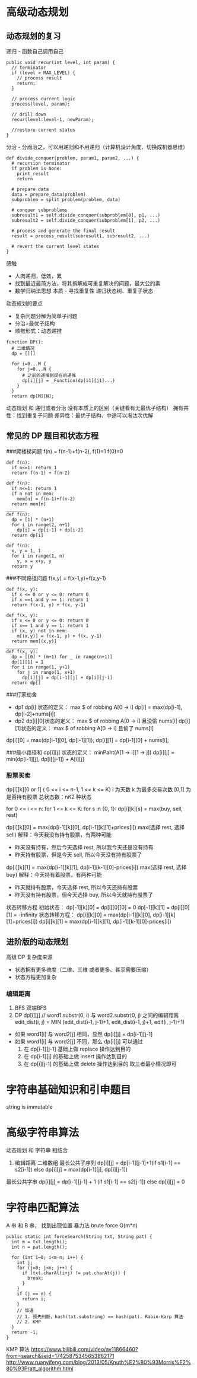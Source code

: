 # 高级动态规划
## 动态规划的复习
递归 - 函数自己调用自己
```
public void recur(int level, int param) {
  // terminator
  if (level > MAX_LEVEL) {
    // process result
    return;
  }
  
  // process current logic
  process(level, param);
  
  // drill down
  recur(level:level-1, newParam);
  
  //restore current status
}
```
分治 - 分而治之，可以用递归和不用递归（计算机设计角度、切换成机器思维）
```
def divide_conquer(problem, param1, param2, ...) {
  # recursion terminator
  if problem is None:
    print_result
    return
  
  # prepare data
  data = prepare_data(problem)
  subproblem = split_problem(problem, data)
  
  # conquer subproblems
  subresult1 = self.divide_conquer(subproblem[0], p1, ...)
  subresult2 = self.divide_conquer(subproblem[1], p2, ...)
  
  # process and generate the final result
  result = process_result(subresult1, subresult2, ...)
  
  # revert the current level states 
}
```
感触
- 人肉递归，低效，累
- 找到最近最简方法，将其拆解成可重复解决的问题，最大公约素
- 数学归纳法思想
本质 - 寻找重复性
递归状态树、重复子状态

动态规划的要点
- 复杂问题分解为简单子问题
- 分治+最优子结构
- 顺推形式：动态递推
```
function DP():
  # 二维情况
  dp = [][]
  
  for i=0...M {
    for j=0...N {
      # 之前的递推到现在的递推
      dp[i][j] = _Function(dp[i1][j1]...)
    }
  }
  return dp[M][N];
```
动态规划 和 递归或者分治 没有本质上的区别（关键看有无最优子结构）
拥有共性：找到重复子问题
差异性：最优子结构、中途可以淘汰次优解
## 常见的 DP 题目和状态方程
###爬楼梯问题 f(n) = f(n-1)+f(n-2), f(1)=1 f(0)=0
```
def f(n):
  if n<=1: return 1
  return f(n-1) + f(n-2)
  
def f(n):
  if n<=1: return 1
  if n not in mem:
    mem[n] = f(n-1)+f(n-2)
  return mem[n]
_______
def f(n):
  dp = [1] * (n+1)
  for i in range(2, n+1)
    dp[i] = dp[i-1] + dp[i-2]
  return dp[i]
  
def f(n):
  x, y = 1, 1
  for i in range(1, n)
    y, x = x+y, y
  return y 
```

###不同路径问题
f(x,y) = f(x-1,y)+f(x,y-1)
```
def f(x, y):
  if x <= 0 or y <= 0: return 0
  if x ==1 and y == 1: return 1
  return f(x-1, y) + f(x, y-1)
  
def f(x, y):
  if x <= 0 or y <= 0: return 0
  if x== 1 and y == 1: return 1
  if (x, y) not in mem:
    m[(x,y)] = f(x-1, y) + f(x, y-1)
  return mem[(x,y)]
____________
def f(x, y):
  dp = [[0] * (m+1) for _ in range(n+1)]
  dp[1][1] = 1
  for i in range(1, y+1)
    for j in range(1, x+1)
      dp[i][j] = dp[i-1][j] + dp[i][j-1]
  return dp[]
```

###打家劫舍
- dp1
dp[i] 状态的定义： max $ of robbing A[0 -> i]
dp[i] = max(dp[i-1], dp[i-2]+nums[i])
- dp2
dp[i][0]状态的定义： max $ of robbing A[0 -> i] 且没偷 nums[i]
dp[i][1]状态的定义： max $ of robbing A[0 -> i] 且偷了 nums[i]

dp[i][0] = max(dp[i-1][0], dp[i-1][1]);
dp[i][1] = dp[i-1][0] + nums[i];

###最小路径和
dp[i][j] 状态的定义： minPaht(A[1 -> i][1 -> j])
dp[i][j] = min(dp[i-1][j], dp[i][j-1]) + A[i][j]

### 股票买卖
dp[i][k][0 or 1] ( 0 <= i <= n-1, 1 <= k <= K)
i 为天数
k 为最多交易次数
[0,1] 为是否持有股票
总状态数：n*K*2 种状态

for 0 <= i <= n:
  for 1 <= k <= K:
    for s in {0, 1}:
      dp[i][k][s] = max(buy, sell, rest)

dp[i][k][0] = max(dp[i-1][k][0], dp[i-1][k][1]+prices[i])
  max(选择 rest, 选择 sell)
解释：今天我没有持有股票，有两种可能
- 昨天没有持有，然后今天选择 rest, 所以我今天还是没有持有
- 昨天持有股票，但是今天 sell, 所以今天没有持有股票了

dp[i][k][1] = max(dp[i-1][k][1], dp[i-1][k-1][0]-prices[i])
  max(选择 rest, 选择 buy)
解释：今天持有着股票，有两种可能
- 昨天就持有股票，今天选择 rest, 所以今天还持有股票
- 昨天没有持有股票，但今天选择 buy, 所以今天就持有股票了

状态转移方程
初始状态：
dp[-1][k][0] = dp[i][0][0] = 0
dp[-1][k][1] = dp[i][0][1] = -infinity
状态转移方程：
dp[i][k][0] = max(dp[i-1][k][0], dp[i-1][k][1]+prices[i])
dp[i][k][1] = max(dp[i-1][k][1], dp[i-1][k-1][0]-prices[i])

## 进阶版的动态规划

高级 DP 复杂度来源
- 状态拥有更多维度（二维、三维 或者更多、甚至需要压缩）
- 状态方程更加复杂

### 编辑距离
1. BFS 双端BFS
2. DP
dp[i][j] // word1.substr(0, i) 与 word2.substr(0, j) 之间的编辑距离
edit_dist(i, j) = MIN (edit_dist(i-1, j-1)+1, edit_dist(i-1, j)+1, edit(i, j-1)+1)

- 如果 word1[i] 与 word2[j] 相同，显然 dp[i][j] = dp[i-1][j-1]
- 如果 word1[i] 与 word2[j] 不同，那么 dp[i][j] 可以通过 
  1. 在 dp[i-1][j-1] 基础上做 replace 操作达到目的
  2. 在 dp[i-1][j] 的基础上做 insert 操作达到目的
  3. 在 dp[i][j-1] 的基础上做 delete 操作达到目的
  取三者最小情况即可
  
# 字符串基础知识和引申题目
string is immutable

# 高级字符串算法
动态规划 和 字符串 相结合
1. 编辑距离
二维数组
最长公共子序列
dp[i][j] = dp[i-1][j-1]+1(if s1[i-1] == s2[i-1])
else dp[i][j] = max(dp[i-1][j], dp[i][j-1])

最长公共字串
dp[i][j] = dp[i-1][j-1] + 1 (if s1[i-1] == s2[j-1]) 
else dp[i][j] = 0 

# 字符串匹配算法
A 串 和 B 串， 找到出现位置
暴力法 brute force O(m*n)
```
public static int forceSearch(String txt, String pat) {
  int m = txt.length();
  int n = pat.length();
  
  for (int i=0; i<m-n; i++) {
    int j;
    for (j=0; j<n; j++) {
      if (txt.charAt(i+j) != pat.charAt(j)) {
        break;
      }
    }
    if (j == n) {
      return i;
    }
    // 加速
    // 1. 预先判断，hash(txt.substring) == hash(pat). Rabin-Karp 算法
    // 2. KMP
  }
  return -1;
}
```
KMP 算法 
https://www.bilibili.com/video/av11866460?from=search&seid=17425875345653862171
http://www.ruanyifeng.com/blog/2013/05/Knuth%E2%80%93Morris%E2%80%93Pratt_algorithm.html
